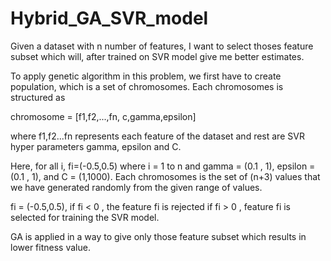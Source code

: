 # Hybrid_GA_SVR_model

Given a dataset with n number of features, I want to select thoses feature subset which will, after trained on SVR model give me better estimates. 

To apply genetic algorithm in this problem, we first have to create population, which is a set of chromosomes. Each chromosomes is structured as 

chromosome = [f1,f2,...,fn, c,gamma,epsilon] 

where f1,f2...fn represents each feature of the dataset and rest are SVR hyper parameters gamma, epsilon and C.

Here, for all i, fi=(-0.5,0.5) where i = 1 to n and gamma = (0.1 , 1), epsilon = (0.1 , 1), and C = (1,1000).
Each chromosomes is the set of (n+3) values that we have generated randomly from the given range of values.

fi = (-0.5,0.5), if  fi < 0 , the feature fi is rejected
                 if fi > 0 , feature fi is selected for training the SVR model.
                 
                 
GA is applied in a way to give only those feature subset which results in lower fitness value.                
                 
                 
